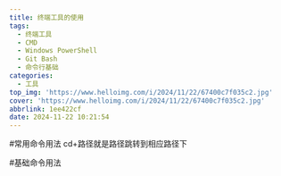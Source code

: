 ```yaml
---
title: 终端工具的使用
tags:
  - 终端工具
  - CMD
  - Windows PowerShell
  - Git Bash
  - 命令行基础
categories:
  - 工具
top_img: 'https://www.helloimg.com/i/2024/11/22/67400c7f035c2.jpg'
cover: 'https://www.helloimg.com/i/2024/11/22/67400c7f035c2.jpg'
abbrlink: 1ee422cf
date: 2024-11-22 10:21:54
---
```

#常用命令用法
cd+路径就是路径跳转到相应路径下

#基础命令用法